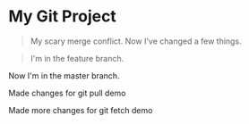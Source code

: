 # My Git Project

> My scary merge conflict.
>Now I've changed a few things.


>I'm in the feature branch.

Now I'm in the master branch.

Made changes for git pull demo

Made more changes for git fetch demo
